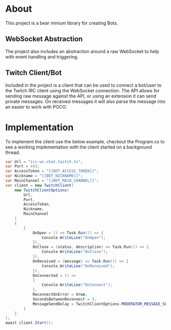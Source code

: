 # About

This project is a bear minium library for creating Bots. 

## WebSocket Abstraction
The project also includes an abstraction around a raw WebSocket to help with event handling and triggering.

## Twitch Client/Bot

Included in the project is a client that can be used to connect a bot/user to the Twitch IRC client using the WebSocket connection. The API allows for sending raw message against the API, or using an extension it can send private messages. On received messages it will also parse the message into an easier to work with POCO.

# Implementation

To implement the client use the below example, checkout the Program.cs to see a working implementation with the client started on a background thread.

```csharp
var Url = "irc-ws.chat.twitch.tv";
var Port = 443;
var AccessToken = "[[BOT_ACCESS_TOKEN]]";
var Nickname = "[[BOT_NICKNAME]]";
var MainChannel = "[[BOT_MAIN_CHANNEL]]";
var client = new TwitchClient(
    new TwitchClientOptions(
        Url,
        Port,
        AccessToken,
        Nickname,
        MainChannel
    )
    {
        {
            OnOpen = () => Task.Run(() => {
                Console.WriteLine("OnOpen");
            }),
            OnClose = (status, description) => Task.Run(() => {
                Console.WriteLine("OnClose");
            }),
            OnReceived = (message) => Task.Run(() => {
                Console.WriteLine("OnReceived");
            }),
            OnConnected = () =>
            {
                Console.WriteLine("OnConnect");
            },
            ReconnectOnError = true,
            SecondsBetweenReconnect = 3,
            MessageSendDelay = TwitchClientOptions.MODERATOR_MESSAGE_SEND_DELAY
        }
    }
);
await client.Start();
```